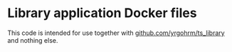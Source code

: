 # Library application Docker files

This code is intended for use together with 
[github.com/yrgohrm/ts_library](https://github.com/yrgohrm/ts_library) 
and nothing else.

